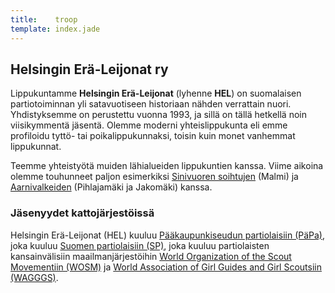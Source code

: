 ```yaml
---
title:    troop
template: index.jade
---
```


## Helsingin Erä-Leijonat ry

Lippukuntamme **Helsingin Erä-Leijonat** (lyhenne **HEL**) on suomalaisen partiotoiminnan yli satavuotiseen historiaan nähden verrattain nuori. Yhdistyksemme on perustettu vuonna 1993, ja sillä on tällä hetkellä noin viisikymmentä jäsentä. Olemme moderni yhteislippukunta eli emme profiloidu tyttö- tai poikalippukunnaksi, toisin kuin monet vanhemmat lippukunnat.

Teemme yhteistyötä muiden lähialueiden lippukuntien kanssa. Viime aikoina olemme touhunneet paljon esimerkiksi [Sinivuoren soihtujen](http://sinivuorentytot.partio.net/) (Malmi) ja [Aarnivalkeiden](http://www.aarnivalkeat.fi/) (Pihlajamäki ja Jakomäki) kanssa.

### Jäsenyydet kattojärjestöissä

Helsingin Erä-Leijonat (HEL) kuuluu [Pääkaupunkiseudun partiolaisiin (PäPa)](http://www.paakaupunkiseudunpartiolaiset.fi), joka kuuluu [Suomen partiolaisiin (SP)](http://www.partio.fi/), joka kuuluu partiolaisten kansainvälisiin maailmanjärjestöihin [World Organization of the Scout Movementiin (WOSM)](http://www.scout.org/) ja [World Association of Girl Guides and Girl Scoutsiin (WAGGGS)](http://www.wagggs.org/).
